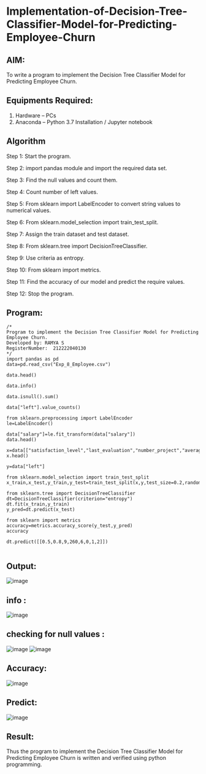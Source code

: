 # Implementation-of-Decision-Tree-Classifier-Model-for-Predicting-Employee-Churn

## AIM:
To write a program to implement the Decision Tree Classifier Model for Predicting Employee Churn.

## Equipments Required:
1. Hardware – PCs
2. Anaconda – Python 3.7 Installation / Jupyter notebook

## Algorithm

Step 1: Start the program.

Step 2: import pandas module and import the required data set.

Step 3: Find the null values and count them.

Step 4: Count number of left values.

Step 5: From sklearn import LabelEncoder to convert string values to numerical values.

Step 6: From sklearn.model_selection import train_test_split.

Step 7: Assign the train dataset and test dataset.

Step 8: From sklearn.tree import DecisionTreeClassifier.

Step 9: Use criteria as entropy.

Step 10: From sklearn import metrics.

Step 11: Find the accuracy of our model and predict the require values.

Step 12: Stop the program.

## Program:
```
/*
Program to implement the Decision Tree Classifier Model for Predicting Employee Churn.
Developed by: RAMYA S
RegisterNumber:  212222040130
*/
import pandas as pd
data=pd.read_csv("Exp_8_Employee.csv")

data.head()

data.info()

data.isnull().sum()

data["left"].value_counts()

from sklearn.preprocessing import LabelEncoder
le=LabelEncoder()

data["salary"]=le.fit_transform(data["salary"])
data.head()

x=data[["satisfaction_level","last_evaluation","number_project","average_montly_hours","time_spend_company","Work_accident","promotion_last_5years","salary"]]
x.head()

y=data["left"]

from sklearn.model_selection import train_test_split
x_train,x_test,y_train,y_test=train_test_split(x,y,test_size=0.2,random_state=100)

from sklearn.tree import DecisionTreeClassifier
dt=DecisionTreeClassifier(criterion="entropy")
dt.fit(x_train,y_train)
y_pred=dt.predict(x_test)

from sklearn import metrics
accuracy=metrics.accuracy_score(y_test,y_pred)
accuracy

dt.predict([[0.5,0.8,9,260,6,0,1,2]])


```

## Output:
![image](https://github.com/user-attachments/assets/ff909076-0a7f-460f-b27d-54f89c02d215)
## info :
![image](https://github.com/user-attachments/assets/3eb2a6f2-6a0e-4fa2-a1d9-9da04b19e53d)
## checking for null values :
![image](https://github.com/user-attachments/assets/acdbef1d-076a-4614-b940-249d95724085)
![image](https://github.com/user-attachments/assets/1228ab70-280b-4077-9e20-37b1e7de5b19)
## Accuracy:
![image](https://github.com/user-attachments/assets/74647f65-8f01-44ad-ab3a-be4a7019758e)
## Predict:
![image](https://github.com/user-attachments/assets/a5060145-2fb2-4fab-8324-248b714e096a)















## Result:
Thus the program to implement the  Decision Tree Classifier Model for Predicting Employee Churn is written and verified using python programming.
